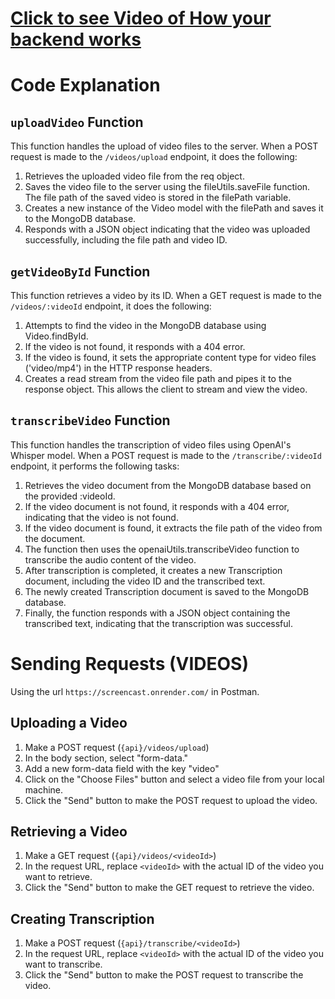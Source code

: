 # [Click to see Video of How your backend works](https://drive.google.com/file/d/1CFC1kEdsl-hG13KeN-Ym5i4BknPfTlZJ/view?usp=sharing)

# Code Explanation

## `uploadVideo` Function

This function handles the upload of video files to the server. When a POST request is made to the `/videos/upload` endpoint, it does the following:

1. Retrieves the uploaded video file from the req object.
2. Saves the video file to the server using the fileUtils.saveFile function. The file path of the saved video is stored in the filePath variable.
3. Creates a new instance of the Video model with the filePath and saves it to the MongoDB database.
4. Responds with a JSON object indicating that the video was uploaded successfully, including the file path and video ID.

## `getVideoById` Function

This function retrieves a video by its ID. When a GET request is made to the `/videos/:videoId` endpoint, it does the following:

1. Attempts to find the video in the MongoDB database using Video.findById.
2. If the video is not found, it responds with a 404 error.
3. If the video is found, it sets the appropriate content type for video files ('video/mp4') in the HTTP response headers.
4. Creates a read stream from the video file path and pipes it to the response object. This allows the client to stream and view the video.

## `transcribeVideo` Function

This function handles the transcription of video files using OpenAI's Whisper model. When a POST request is made to the `/transcribe/:videoId` endpoint, it performs the following tasks:

1. Retrieves the video document from the MongoDB database based on the provided :videoId.
2. If the video document is not found, it responds with a 404 error, indicating that the video is not found.
3. If the video document is found, it extracts the file path of the video from the document.
4. The function then uses the openaiUtils.transcribeVideo function to transcribe the audio content of the video.
5. After transcription is completed, it creates a new Transcription document, including the video ID and the transcribed text.
6. The newly created Transcription document is saved to the MongoDB database.
7. Finally, the function responds with a JSON object containing the transcribed text, indicating that the transcription was successful.

# Sending Requests (VIDEOS)

Using the url `https://screencast.onrender.com/` in Postman.

## Uploading a Video
1. Make a POST request (`{api}/videos/upload`)
2. In the body section, select "form-data."
3. Add a new form-data field with the key "video"
4. Click on the "Choose Files" button and select a video file from your local machine.
5. Click the "Send" button to make the POST request to upload the video.

## Retrieving a Video
1. Make a GET request (`{api}/videos/<videoId>`)
2. In the request URL, replace `<videoId>` with the actual ID of the video you want to retrieve.
3. Click the "Send" button to make the GET request to retrieve the video.

## Creating Transcription
1. Make a POST request (`{api}/transcribe/<videoId>`)
2. In the request URL, replace `<videoId>` with the actual ID of the video you want to transcribe.
3. Click the "Send" button to make the POST request to transcribe the video.